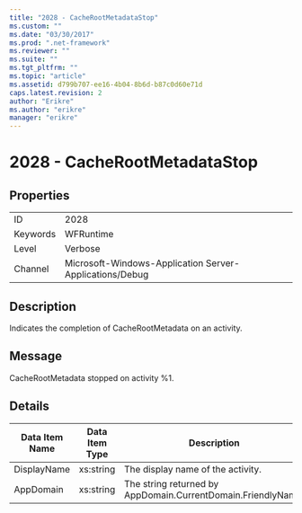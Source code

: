 ```yaml
---
title: "2028 - CacheRootMetadataStop"
ms.custom: ""
ms.date: "03/30/2017"
ms.prod: ".net-framework"
ms.reviewer: ""
ms.suite: ""
ms.tgt_pltfrm: ""
ms.topic: "article"
ms.assetid: d799b707-ee16-4b04-8b6d-b87c0d60e71d
caps.latest.revision: 2
author: "Erikre"
ms.author: "erikre"
manager: "erikre"
---
```

# 2028 - CacheRootMetadataStop
## Properties  
  
|||  
|-|-|  
|ID|2028|  
|Keywords|WFRuntime|  
|Level|Verbose|  
|Channel|Microsoft-Windows-Application Server-Applications/Debug|  
  
## Description  
 Indicates the completion of CacheRootMetadata on an activity.  
  
## Message  
 CacheRootMetadata stopped on activity %1.  
  
## Details  
  
|Data Item Name|Data Item Type|Description|  
|--------------------|--------------------|-----------------|  
|DisplayName|xs:string|The display name of the activity.|  
|AppDomain|xs:string|The string returned by AppDomain.CurrentDomain.FriendlyName.|
